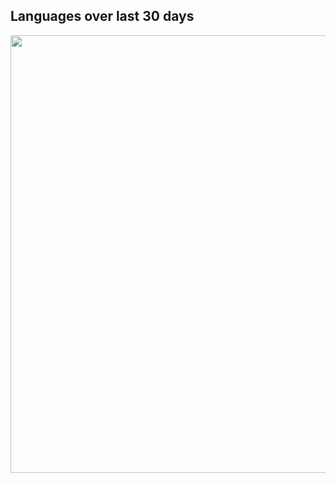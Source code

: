 
## Languages over last 30 days
<a href="https://wakatime.com"><img src="https://wakatime.com/share/@4af471c4-f901-4391-a0c5-767e66ed4be5/091c1d5e-34e1-4b02-b0a4-a82769505e5f.png" width="700" /></a>
<!--
**rcommande/rcommande** is a ✨ _special_ ✨ repository because its `README.md` (this file) appears on your GitHub profile.

Here are some ideas to get you started:

- 🔭 I’m currently working on ...
- 🌱 I’m currently learning ...
- 👯 I’m looking to collaborate on ...
- 🤔 I’m looking for help with ...
- 💬 Ask me about ...
- 📫 How to reach me: ...
- 😄 Pronouns: ...
- ⚡ Fun fact: ...
-->

